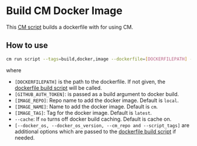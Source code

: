 # Build CM Docker Image
This [CM script](https://github.com/mlcommons/ck/blob/master/cm/docs/tutorial-scripts.md) builds a dockerfile with for using CM.

## How to use
```bash
cm run script --tags=build,docker,image --dockerfile=[DOCKERFILEPATH] --gh_token=[GITHUB_AUTH_TOKEN] --image_repo=[IMAGE_REPO] --image_name=[IMAGE_NAME] --image_tag=[IMAGE_TAG] --cache=[yes,no]
```
where
* `[DOCKERFILEPATH]` is the path to the dockerfile. If not given, the [dockerfile build script](../build-dockerfile) will be called.
* `[GITHUB_AUTH_TOKEN]`: is passed as a build argument to docker build.
* `[IMAGE_REPO]`: Repo name to add the docker image. Default is `local`.
* `[IMAGE_NAME]`: Name to add the docker image. Default is `cm`.
* `[IMAGE_TAG]`: Tag for the docker image. Default is `latest`.
* `--cache`: If `no` turns off docker build caching. Default is cache on.
* `[--docker_os, --docker_os_version, --cm_repo and --script_tags]` are additional options which are passed to the [dockerfile build script](../build-dockerfile) if needed.

